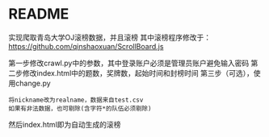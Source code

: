 # README

实现爬取青岛大学OJ滚榜数据，并且滚榜
其中滚榜程序修改于：<https://github.com/qinshaoxuan/ScrollBoard.js>

第一步修改crawl.py中的参数，其中登录账户必须是管理员账户避免输入密码
第二步修改index.html中的题数，奖牌数，起始时间和封榜时间
第三步（可选），使用change.py

    将nickname改为realname，数据来自test.csv
    如果有非法数据，也可剔除(含字符*的队伍必须剔除)

然后index.html即为自动生成的滚榜
